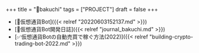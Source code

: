 +++
title = "🔨bakuchi"
tags = ["PROJECT"]
draft = false
+++

-   [📝仮想通貨Bot]({{< relref "20220603152137.md" >}})
-   [📓仮想通貨Bot開発日誌]({{< relref "journal_bakuchi.md" >}})
-   [✅仮想通貨Botの自動売買で稼ぐ方法(2022)]({{< relref "building-crypto-trading-bot-2022.md" >}})
